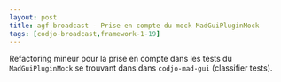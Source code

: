 ```yaml
---
layout: post
title: agf-broadcast - Prise en compte du mock MadGuiPluginMock
tags: [codjo-broadcast,framework-1-19]
---
```

Refactoring mineur pour la prise en compte dans les tests du ```MadGuiPluginMock``` se trouvant dans dans ```codjo-mad-gui``` (classifier tests).
